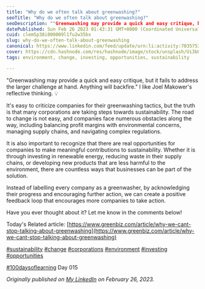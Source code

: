 ```yaml
---
title: "Why do we often talk about greenwashing?"
seoTitle: "Why do we often talk about greenwashing?"
seoDescription: ""Greenwashing may provide a quick and easy critique, but it fails to address the larger challenge at hand. Anything will backfire." I like Joel Makower"
datePublished: Sun Feb 26 2023 01:43:31 GMT+0000 (Coordinated Universal Time)
cuid: clem5p38i000009l1fu2w35bx
slug: why-do-we-often-talk-about-greenwashing
canonical: https://www.linkedin.com/feed/update/urn:li:activity:7035753376726315008?utm_source=share&utm_medium=member_desktop
cover: https://cdn.hashnode.com/res/hashnode/image/stock/unsplash/Ui3bOgnjtl0/upload/2900e83a7063bc7608ace4360d0f715a.jpeg
tags: environment, change, investing, opportunities, sustainability

---
```


"Greenwashing may provide a quick and easy critique, but it fails to address the larger challenge at hand. Anything will backfire." I like Joel Makower's reflective thinking. 💡

It's easy to criticize companies for their greenwashing tactics, but the truth is that many corporations are taking steps towards sustainability. The road to change is not easy, and companies face numerous obstacles along the way, including balancing profit margins with environmental concerns, managing supply chains, and navigating complex regulations.

It is also important to recognize that there are real opportunities for companies to make meaningful contributions to sustainability. Whether it is through investing in renewable energy, reducing waste in their supply chains, or developing new products that are less harmful to the environment, there are countless ways that businesses can be part of the solution.

Instead of labelling every company as a greenwasher, by acknowledging their progress and encouraging further action, we can create a positive feedback loop that encourages more companies to take action.

Have you ever thought about it? Let me know in the comments below!

Today's Related article: [https://www.greenbiz.com/article/why-we-cant-stop-talking-about-greenwashing](https://www.greenbiz.com/article/why-we-cant-stop-talking-about-greenwashing)

[#sustainability](https://www.linkedin.com/feed/hashtag/?keywords=sustainability&highlightedUpdateUrns=urn%3Ali%3Aactivity%3A7035753376726315008) [#change](https://www.linkedin.com/feed/hashtag/?keywords=change&highlightedUpdateUrns=urn%3Ali%3Aactivity%3A7035753376726315008) [#corporations](https://www.linkedin.com/feed/hashtag/?keywords=corporations&highlightedUpdateUrns=urn%3Ali%3Aactivity%3A7035753376726315008) [#environment](https://www.linkedin.com/feed/hashtag/?keywords=environment&highlightedUpdateUrns=urn%3Ali%3Aactivity%3A7035753376726315008) [#investing](https://www.linkedin.com/feed/hashtag/?keywords=investing&highlightedUpdateUrns=urn%3Ali%3Aactivity%3A7035753376726315008) [#opportunities](https://www.linkedin.com/feed/hashtag/?keywords=opportunities&highlightedUpdateUrns=urn%3Ali%3Aactivity%3A7035753376726315008)

[#100daysoflearning](https://www.linkedin.com/feed/hashtag/?keywords=100daysoflearning&highlightedUpdateUrns=urn%3Ali%3Aactivity%3A7035753376726315008) Day 015

*Originally published on* [*My LinkedIn*](https://www.linkedin.com/feed/update/urn:li:activity:7035753376726315008?utm_source=share&utm_medium=member_desktop) *on February 26, 2023.*
